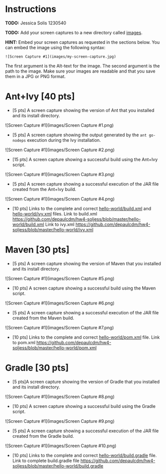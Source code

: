 # Instructions
**TODO:** Jessica Solis 1230540

**TODO:** Add your screen captures to a new directory called [images](images).

**HINT:** Embed your screen captures as requested in the sections below. You can embed the image using the following syntax:

```
![Screen Capture #1](images/my-screen-capture.jpg)
```

The first argument is the Alt-text for the image. The second argument is the path to the image. Make sure your images are readable and that you save them in a JPG or PNG format.

# Ant+Ivy [40 pts]
- [5 pts] A screen capture showing the version of Ant that you installed and its install directory.

![Screen Capture #1](images/Screen Capture #1.png)

- [5 pts] A screen capture showing the output generated by the `ant go-nodeps` execution during the Ivy installation.

![Screen Capture #1](images/Screen Capture #2.png)

- [15 pts] A screen capture showing a successful build using the Ant+Ivy script.

![Screen Capture #1](images/Screen Capture #3.png)

- [5 pts] A screen capture showing a successful execution of the JAR file created from the Ant+Ivy build.

![Screen Capture #1](images/Screen Capture #4.png)

- [10 pts] Links to the complete and correct [hello-world/build.xml](hello-world/build.xml) and [hello-world/ivy.xml](hello-world/ivy.xml) files.
Link to build.xml https://github.com/depaulcdm/hw4-soljess/blob/master/hello-world/build.xml
Link to ivy.xml https://github.com/depaulcdm/hw4-soljess/blob/master/hello-world/ivy.xml 

# Maven [30 pts]
- [5 pts] A screen capture showing the version of Maven that you installed and its install directory.

![Screen Capture #1](images/Screen Capture #5.png)

- [10 pts] A screen capture showing a successful build using the Maven script.

![Screen Capture #1](images/Screen Capture #6.png)


- [5 pts] A screen capture showing a successful execution of the JAR file created from the Maven build.

![Screen Capture #1](images/Screen Capture #7.png)


- [10 pts] Links to the complete and correct [hello-world/pom.xml](hello-world/pom.xml) file.
Link to pom.xml https://github.com/depaulcdm/hw4-soljess/blob/master/hello-world/pom.xml

# Gradle [30 pts]
- [5 pts]A screen capture showing the version of Gradle that you installed and its install directory.

![Screen Capture #1](images/Screen Capture #8.png)

- [10 pts] A screen capture showing a successful build using the Gradle script.

![Screen Capture #1](images/Screen Capture #9.png)

- [5 pts] A screen capture showing a successful execution of the JAR file created from the Gradle build.

![Screen Capture #1](images/Screen Capture #10.png)

- [10 pts] Links to the complete and correct [hello-world/build.gradle](hello-world/build.gradle) file.
Link to complete build.gradle file https://github.com/depaulcdm/hw4-soljess/blob/master/hello-world/build.gradle
